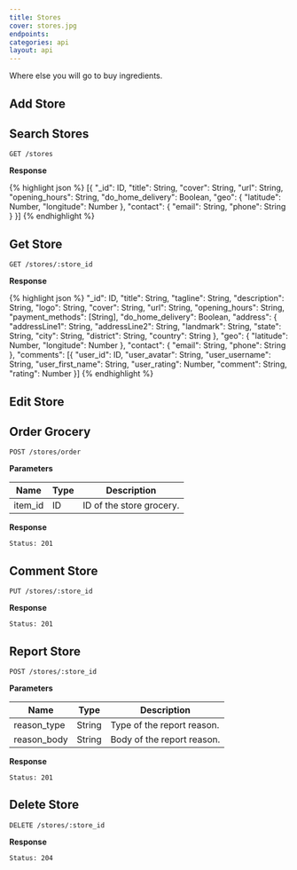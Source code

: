 ```yaml
---
title: Stores
cover: stores.jpg
endpoints: 
categories: api
layout: api    
---
```

Where else you will go to buy ingredients.
<!--more-->

## Add Store


## Search Stores

`GET /stores`

**Response**

{% highlight json %}
[{
	"_id": ID,
	"title": String,
	"cover": String,
	"url": String,
	"opening_hours": String,
	"do_home_delivery": Boolean,
	"geo": {
	    "latitude": Number,
	    "longitude": Number
	},
	"contact": {
	    "email": String,
	    "phone": String
	}
}]
{% endhighlight %}


## Get Store

`GET /stores/:store_id`

**Response**

{% highlight json %}
"_id": ID,
"title": String,
"tagline": String,
"description": String,
"logo": String,
"cover": String,
"url": String,
"opening_hours": String,
"payment_methods": [String],
"do_home_delivery": Boolean,
"address": {
    "addressLine1": String,
    "addressLine2": String,
    "landmark": String,
    "state": String,
    "city": String,
    "district": String,
    "country": String
},
"geo": {
    "latitude": Number,
    "longitude": Number
},
"contact": {
    "email": String,
    "phone": String
},
"comments": [{
    "user_id": ID,
    "user_avatar": String,
    "user_username": String,
    "user_first_name": String,
    "user_rating": Number,
    "comment": String,
    "rating": Number
}]
{% endhighlight %}


## Edit Store


## Order Grocery

`POST /stores/order`

**Parameters**

| Name | Type | Description |
| --- | --- | --- |
| item_id | ID | ID of the store grocery. |

**Response**

`Status: 201`


## Comment Store

`PUT /stores/:store_id`

**Response**

`Status: 201`


## Report Store

`POST /stores/:store_id`

**Parameters**

| Name | Type | Description |
| --- | --- | --- |
| reason_type  | String | Type of the report reason. |
| reason_body  | String | Body of the report reason. |

**Response**

`Status: 201`


## Delete Store

`DELETE /stores/:store_id`

**Response**

`Status: 204`